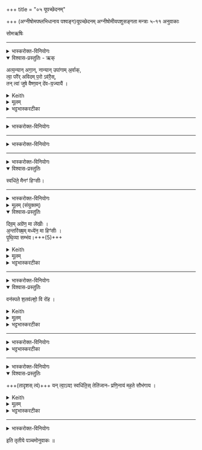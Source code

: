 +++
title = "०५ यूपच्छेदनम्"

+++
(अग्नीषोमपष्लभिधानाय पश्वङ्ग)यूपच्छेदनम्
अग्नीषोमीयपशुसङ्गता मन्त्राः ५-११ अनुवाकाः

 सोमऋषिः


_______
<details><summary>भास्करोक्त-विनियोगः</summary>

यूपार्थं वृक्षम् उपतिष्ठते - अत्यन्यानिति-द्वादशाक्षर-त्रिपदया  महाबृहत्या ।
</details>


<details open><summary>विश्वास-प्रस्तुतिः - ऋक्</summary>

अत्य॒न्यान् अगा॒न्, नान्यान् उपा॑गाम् अ॒र्वाक्,  
त्वा॒ परै॑र् अविदम् प॒रो ऽव॑रै॒स्,  
तन् त्वा॑ जुषे वैष्ण॒वन् दे॑व-य॒ज्यायै॑ ।
</details>

<details><summary>Keith</summary>

I have passed by some, I have not approached others.  
I have found thee nearer than the farther, farther than the near.  
So I welcome thee, that art of Visnu, for the sacrifice to the gods.
</details>


<details><summary>मूलम्</summary>

अत्य॒न्यानगा॒न्नान्यानुपा॑गाम॒र्वाक्  
त्वा॒ परै॑रविदम्प॒रोऽव॑रै॒स्  
तन्त्वा॑ जुषे वैष्ण॒वन्दे॑वय॒ज्यायै॑ ।
</details>

<details><summary>भट्टभास्करटीका</summary>

1अतः परं पाशुकं काण्डं सोमार्षेयमेव । यूपार्थं वृक्षम् उपतिष्ठते - अत्यन्यानिति द्वादशाक्षर-त्रिपदया  महाबृहत्या । ताण्डिन एतां सतोबृहतीमाहुः, ऊर्ध्वबृहर्तीं बह्वृचाः ॥  

हे वृक्ष अन्यानितरान्कांश्चिद्वृक्षानहमत्यगाम् अतिक्रम्य गतोस्मि । के पुनस्ते? ये यूपार्हाः पलाशादयः 'समे जातमशाखाजम्' इत्यादिलक्षणहीनाः । तानुपगम्यैव वैगुण्यदर्शनेन अत्यजम् । अथान्यान्कांश्चिद्वृक्षान्नोपागां नैवोपगतोस्मि । के पुनस्ते? ये अयूपार्हा निम्बायय । सोहं युपार्हं लक्षाणवन्तं च त्वामेवाविदं लब्धवानस्मि ।  +++(लृदित्वादङ् 3-1-55पा.सू. इति पाठेन भाव्यमिति भाति । अत्र न स्पष्टम् । अर्थानुसारादेवं योजितम्)+++    ।  
 अस्य गुणवत्त्वमाह - परैरिति । परैरुत्कृष्टैस्समजातत्वादिभिर्लक्षणैरर्वाक् अविदूरे वर्तमानं सर्वलक्षणयुक्तमिति यावत् । अवरैर्निकृष्टैर्विषमजातत्वादिभिरसल्लक्षणैः परः परस्ताद्दूरे वर्तमानं असल्लक्षणैरस्पृष्टमित्यथाः । 'विभाषा परावराभ्याम्' इत्यतसुचि तकारस्य छान्दसो लोपः । यद्वा - पूर्वादिभ्यो विधीयमोसिप्रत्ययो बहुलवचनात्परशब्दादपि भवति, तत्र प्रत्ययस्वरेणान्तोदात्तत्वम्, परशब्दो हि 'स्वाङ्गाशिटामदन्तानाम्' इत्याद्युदात्तः, 'शिडिति सर्वनामान्युच्यन्ते । 'एकान्याभ्यां समर्थाभ्याम्' इति प्रथमा तिङ्विभक्तिर्न निहन्यते । तं ताडृ त्वा देवयज्यै देवयागार्थं जुषे सेवे गृह्णामीत्यर्थः । वैष्णवं विष्णुदेवत्यं,'वैष्णवो वै देवतया यूपः' इति । 'छन्दसि निष्टर्क्य' इत्यादिना देवयज्याशब्दो यप्रत्ययान्तो निपातितः । 'अति ह्यन्यानेति नान्यानुपैति' इत्यादि ब्राह्मणम् ॥
</details>

_______
<details><summary>भास्करोक्त-विनियोगः</summary>

2यूपमाज्येनानक्ति - देवस्त्वेति ॥
</details>

<div class="js_include" url="/vedAH_yajuH/taittirIyam/saMhitA/yajuH/sarva-prastutiH/1/3/05_yUpachChedanam/devas_tvA.md"  newLevelForH1="5" includeTitle="false"> </div>  


_______
<details><summary>भास्करोक्त-विनियोगः</summary>

ऊर्ध्वाग्रं बार्हिर् अनूच्छ्रयति - ओषधे त्रायस्वैनमिति ॥
</details>

<div class="js_include" url="/vedAH_yajuH/taittirIyam/saMhitA/yajuH/sarva-prastutiH/1/2_somayAgArambhaH/01_agniShTome_yajamAnasya_xaurAdisaMskArAH/oShadhe.md"  newLevelForH1="5" includeTitle="false"> </div>  

_______
<details><summary>भास्करोक्त-विनियोगः</summary>

4स्वधितिना तिर्यञ्चं प्रहरति
</details>


<details open><summary>विश्वास-प्रस्तुतिः</summary>

स्वधि॑ते॒ मैनꣳ॑ हिꣳसीः।
</details>

<div class="js_include" url="/vedAH_yajuH/taittirIyam/saMhitA/yajuH/sarva-prastutiH/1/2_somayAgArambhaH/01_agniShTome_yajamAnasya_xaurAdisaMskArAH/svadhite.md"  newLevelForH1="5" includeTitle="false"> </div>  

_______
<details><summary>भास्करोक्त-विनियोगः</summary>

5पतन्तमनुमन्त्रयते - दिवमग्रेणेति ॥
</details>


<details><summary>मूलम् (संयुक्तम्)</summary>

दिव॒मग्रे॑ण॒ मा ले॑खीर॒न्तरि॑ख्ष॒म्मध्ये॑न॒ मा हिꣳ॑सीᳶ पृथि॒व्या सम्भ॑व।
</details>

<details open><summary>विश्वास-प्रस्तुतिः</summary>

दिव॒म् अग्रे॑ण॒ मा ले॑खीः ।  
अ॒न्तरि॑ख्ष॒म् मध्ये॑न॒ मा हिꣳ॑सीः ।  
पृ॒थि॒व्या सम्भ॑व।+++(5)+++
</details>

<details><summary>Keith</summary>

With thy top graze not the sky,  
with thy middle harm not the atmosphere,  
with earth be united.
</details>


<details><summary>मूलम्</summary>

दिव॒मग्रे॑ण॒ मा ले॑खीः ।  
अ॒न्तरि॑ख्ष॒म्मध्ये॑न॒ मा हिꣳ॑सीः ।  
पृ॒थि॒व्या  सम्भ॑व।
</details>

<details><summary>भट्टभास्करटीका</summary>

5पतन्तमनुमन्त्रयते - दिवमग्रेणेति ॥ आत्मीयेनाग्रेण दिवं मा लेखीः मा विदारीः । 'नेटि' इति वृद्धिप्रतिषेधः । तथात्मीयेन मदेनान्तरिक्षं मा हिंसीः । पृथिव्या च सम्भव संयुजस्व पृथिवीमपि मा प्रहासीः; प्रमाणानतिरेकस्सम्भवः; पृथिवीमतिक्रम्य मा गाः । यथा - त्वदीयैरग्रमध्यमूलैर्विदारणाभिघातविपाटनकारिभिः लोकत्रयं न नश्यति तथा पतेत्यर्थः । पृथिवीशब्दो ङीषन्तोन्तोदात्तः, तेन 'उदात्तयणो हल्पूर्वात्' । इति विभक्तेरुदात्तत्वम् । 'इमे वै लोकाः' इत्यादि बाह्मणम् ॥
</details>

_______
<details><summary>भास्करोक्त-विनियोगः</summary>

6आव्रश्चने हिरण्यं निधाय सम्परिस्तीर्याभिजुहोति - वनस्पत इति त्रैष्टुभैकपदया ॥
</details>

<details open><summary>विश्वास-प्रस्तुतिः</summary>

वन॑स्पते श॒तव॑ल्शो॒ वि रो॑ह ।
</details>

<details><summary>Keith</summary>

O tree, grow with a hundred shoots; may we grow with a thousand shoots.
</details>


<details><summary>मूलम्</summary>

वन॑स्पते श॒तव॑ल्शो॒ वि रो॑ह ।
</details>

<details><summary>भट्टभास्करटीका</summary>

6आव्रश्चने हिरण्यं निधाय सम्परिस्तीर्याभिजुहोति - वनस्पत इति त्रैष्टुभैकपदया ॥ बर्हिराच्छेदनाभिमर्शनेन व्याख्यातप्रायमिदम् । पारस्करादिर्वनस्पतिशब्दः । 'तस्मादाव्रश्चनात्' `इति ब्राह्मणम् ॥
</details>

_______
<details><summary>भास्करोक्त-विनियोगः</summary>

7आत्मानं प्रत्यभिमृशति - सहसवल्शा इति त्रिष्टुभैकपदया ॥
</details>


<div class="js_include" url="/vedAH_yajuH/taittirIyam/saMhitA/yajuH/sarva-prastutiH/1/1/02_barhirAstaraNam/sahasra-valshAH.md"  newLevelForH1="5" includeTitle="false"> </div>  


<details><summary>भट्टभास्करटीका</summary>

7आत्मानं प्रत्यभिमृशति - सहसवल्शा इति त्रिष्टुभैकपदया ॥ इदमपि प्रागेव व्याख्यतम् ॥
</details>

_______
<details><summary>भास्करोक्त-विनियोगः</summary>

8 अन्वग्रं शाखाः प्रसूयति - यं त्वेति द्विपदया त्रिष्टुभा ॥
</details>

<details open><summary>विश्वास-प्रस्तुतिः</summary>

+++(तादृशस् त्वं)+++ यन् त्वा॒ऽयꣵ स्वधि॑ति॒स् तेति॑जानᳶ प्रणि॒नाय॑ मह॒ते सौभ॑गाय ।
</details>

<details><summary>Keith</summary>

Thou, whom this sharp axe hath brought forward for great good fortune,  

</details>


<details><summary>मूलम्</summary>

यन्त्वा॒ऽयꣵ स्वधि॑ति॒स्तेति॑जानᳶ प्रणि॒नाय॑ मह॒ते सौभ॑गाय ।
</details>

<details><summary>भट्टभास्करटीका</summary>

8 अन्वग्रं शाखाः प्रसूयति - यं त्वेति द्विपदया त्रिष्टुभा ॥ तेतिजानो नीशितधारोयं स्वधितिः । तिज निशातने, यङ्क्लुगन्ताल्लटो व्यत्ययेनात्मनेपदं शानच् । 'अभ्यस्तानामादिः' इत्याद्युदात्तत्वम् । यं त्वां यूपार्थं वृक्षं प्राणिनाय प्रकर्षेण नयति शाखा प्रसाध्य विशिष्टं रूपं प्रापयति । 'छन्दसि लुङ्लङ्लिटः' इति लिट् । किमर्थं? महते सौभगाय सुभगत्वाय सुश्रीकत्वाय । उद्गात्रादिषु ' सुभगं मन्त्रे' इति पाठात् भावे अञ्प्रत्ययः । स खलु त्वमसीति शेषः । सत्वमस्मद्यज्ञं साधयेति वा ॥
</details>

_______
<details><summary>भास्करोक्त-विनियोगः</summary>

9चतुरङ्गुलमग्रं चषालाय+++(=यूप-कटकाय)+++ प्रच्छेदयति - अच्छिन्न इति ॥
</details>

<div class="js_include" url="/vedAH_yajuH/taittirIyam/saMhitA/yajuH/sarva-prastutiH/1/3/05_yUpachChedanam/achChinnaH.md"  newLevelForH1="5" includeTitle="false"> </div>  



इति तृतीये पञ्चमोनुवाकः ॥  
